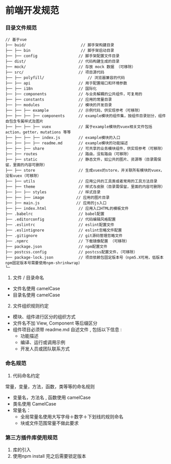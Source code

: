 # 前端开发规范

### 目录文件规范
```
// 基于vue
├── buid/                        // 脚手架构建目录
├── ├── bin                      // 脚手架启动目录
├── ├── config                  // 脚手架配置文件目录
├── dist/                       // 代码构建生成的目录
├── mock/                       // 存放 mock 数据 （可移除）
├── src/                        // 项目源代码
├── ├── polyfill/                   // 浏览器兼容的代码
├── ├── api                     // 用于配置端口和环境参数
├── ├── i18n                    // 国际化
├── ├── components              // 与业务解耦的公共组件，可复用的
├── ├── constants               // 应用的常量目录
├── ├── modules                 // 模块的开发目录
├── ├── ├── example             // 示例代码，供实现参考（可移除）
├── ├── ├── ├── components      // example模块的组件集，按组件目录划分，组件自包含专属样式及图片
├── ├── ├── ├── vuex            // 属于example模块的vuex相关文件包括 action，getter，mutations 等等
├── ├── ├── ├── index.js        // example模块的入口
├── ├── ├── ├── readme.md       // example模块的功能描述
├── ├── ├── share               // 可共享的业务模块组件，供实现参考（可移除）
├── ├── routes                  // 路由，没有路由（可移除）
├── ├── static                  // 静态文件，如公共的图片、资源等（目录需保留，里面的内容可删除）
├── ├── store                   // 生成vuex的store，并关联所有模块的vuex，没有vuex（可移除）
├── ├── utils                   // 应用公共的工具类或者常用的工具方法目录
├── ├── theme                   // 样式与皮肤（目录需保留，里面的内容可删除）
├── ├── ├── styles              // 样式目录
├── ├── ├── image              // 应用的图片目录
├── ├── main.js                // 应用的js入口
├── ├── index.html              // 应用入口HTML的模板文件
├── .babelrc                    // babel配置
├── .editorconfig               // 代码编辑风格配置
├── .eslintrc                   // eslint配置文件
├── .eslintignore               // eslint忽略文件配置
├── .gitignore                  // git源码管理忽略文件
├── .npmrc                      // 下载镜像配置 （可移除）
├── package.json                // npm配置文件
├── postcss.config              // postcss配置文件，（可移除）
├── package-lock.json           // 项目依赖包固定版本号（npm5.X可用，低版本npm固定版本号需要使用npm-shrinkwrap）
└─
```
1. 文件 / 目录命名

* 文件名使用 camelCase
* 目录名使用 camelCase

2. 文件组织规则约定

* 模块、组件进行区分的组织方式
* 文件名不加 View, Component 等后缀区分
* 组件项目必须带 readme.md 自述文件 , 包括以下信息 :
  * 功能描述
  * 编译、运行或调用示例
  * 开发人员或团队联系方式

### 命名规范
1. 代码命名约定

常量，变量，方法，函数，类等等的命名规则

* 变量名，方法名 , 函数使用 camelCase
* 类名使用 CamelCase
* 常量名：
  * 全局常量名使用大写字母＋数字＋下划线的规则命名
  * 块或文件范围常量不做此要求

### 第三方插件库使用规范
1. 库的引入
2. 使用npm install 完之后需要锁定版本

